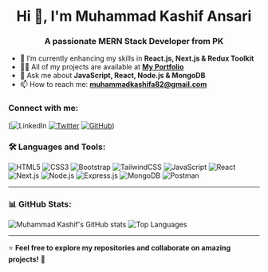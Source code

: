<h1 align="center">Hi 👋, I'm Muhammad Kashif Ansari</h1>
<h3 align="center">A passionate MERN Stack Developer from PK</h3>

- 🌱 I’m currently enhancing my skills in **React.js, Next.js & Redux Toolkit**  
- 👨‍💻 All of my projects are available at **[My Portfolio](your-portfolio-link.com)**  
- 💬 Ask me about **JavaScript, React, Node.js & MongoDB**  
- 📫 How to reach me: **muhammadkashifa82@gmail.com**  

### Connect with me:
[![LinkedIn](https://www.linkedin.com/in/muhammad-kashif-ansari-2186a5277/)
[![Twitter](https://img.shields.io/badge/-Twitter-blue?style=flat-square&logo=twitter)](your-twitter-link)
[![GitHub](https://img.shields.io/badge/-GitHub-black?style=flat-square&logo=github)](https://github.com/MuhammadKashifAnsari123))

### 🛠️ Languages and Tools:
![HTML5](https://img.shields.io/badge/-HTML5-E34F26?style=flat-square&logo=html5&logoColor=white)
![CSS3](https://img.shields.io/badge/-CSS3-1572B6?style=flat-square&logo=css3)
![Bootstrap](https://img.shields.io/badge/-Bootstrap-563D7C?style=flat-square&logo=bootstrap)
![TailwindCSS](https://img.shields.io/badge/-TailwindCSS-38B2AC?style=flat-square&logo=tailwind-css)
![JavaScript](https://img.shields.io/badge/-JavaScript-F7DF1E?style=flat-square&logo=javascript&logoColor=black)
![React](https://img.shields.io/badge/-React-61DAFB?style=flat-square&logo=react&logoColor=black)
![Next.js](https://img.shields.io/badge/-Next.js-black?style=flat-square&logo=next.js)
![Node.js](https://img.shields.io/badge/-Node.js-339933?style=flat-square&logo=node.js&logoColor=white)
![Express.js](https://img.shields.io/badge/-Express.js-gray?style=flat-square&logo=express)
![MongoDB](https://img.shields.io/badge/-MongoDB-47A248?style=flat-square&logo=mongodb)
![Postman](https://img.shields.io/badge/-Postman-FF6C37?style=flat-square&logo=postman)

---

### 📊 GitHub Stats:
![Muhammad Kashif's GitHub stats](https://github-readme-stats.vercel.app/api?username=kashifansari&show_icons=true&theme=radical)
![Top Languages](https://github-readme-stats.vercel.app/api/top-langs/?username=kashifansari&layout=compact&theme=radical)

---

⭐ **Feel free to explore my repositories and collaborate on amazing projects!** 🚀
